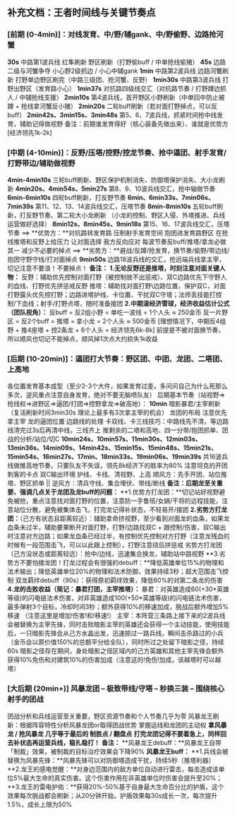 ## 补充文档：王者时间线与关键节奏点

### [前期 (0-4min)]：对线发育、中/野/辅gank、中/野偷野、边路抢河蟹
**30s** 中路第1波兵线 红隼刷新 野区刷新（打野偷buff / 中单抢线偷猪）
**45s** 边路二级与河蟹争夺 小心野2级抓边 / 小心中辅gank
**1min** 中路第2波兵线 边路河蟹刷新 打野单边野区刷完（中路三级团、抢河蟹、反野） 
**1min30s** 中路第3波兵线 打野出野区（发育路小心）
**1min37s** 对抗路四级线交汇（对抗路节奏 / 打野蹲边抓人 / 中辅抢线支援）
**2min10s** 第4波兵线，首开野区小野刷新（中单回中防止被蹲 + 抢线拿河蟹反小猪）
**2min20s** 二轮buff刷新（若对面打野掉点，可以反buff）
**2min42s、3min15s、3min48s** 第5、6、7波兵线，抓紧时间抢中线发育，辅助记得做视野
备注：前期谁发育得好（核心装备先做出来）、谁就是优势方 [经济领先1k-2k]

### [中期 (4-10min)]：反野/压塔/控野/控龙节奏、抢中逼团、射手发育/打野带边/辅助做视野
**4min-4min10s** 三轮buff刷新、野区保护机制消失、防御塔保护消失、大小龙刷新 
**4min20s、4min54s、5min27s** 第8、9、10波兵线交汇，抢中轴做节奏
**6min-6min10s** 四轮buff刷新，打反野节奏
**6min、6min33s、7min06s、7min39s** 第11、12、13、14波兵线交汇，压塔节奏
**8min-8min10s** 五轮buff刷新，打反野节奏、第二轮大小龙刷新
（小龙的控制、野区入侵、外塔推进、兵线运营做好选择）
**8min12s、8min45s、9min18s** 第15、16、17波兵线交汇，压塔节奏
==> **优势方：**对抗路转发育路 压制射手发育空间 抱团进发育路野区 在抢线推塔和反野上给压力 让对面选择 我方反向应对 每波节奏反buff/推塔/拿龙必做其一 减少不必要的掉点
==> **劣势方：**避战/反蹲/抢发育，换节奏/偷野/带边线/抱团守野守线/打对面掉点
**9min50s** 边路18波兵线的交汇，抢远端兵线拿主宰，切记注意不要浪！不要掉点！
**备注：**
**1.无论反野还是推塔，时刻注意对面关键人物：**
反野：辅助优先控制对面打野（被控制放不出惩戒）、双C边路优先下守野人的血线、打野优先拼惩戒反野
推塔：辅助找对面打野\边路位置，保护双C，对面打野露头优先控打野；边路进塔护线、卡位置、干扰双C守塔；法师丢技能打控制/下血线；射手/打野点塔，随时准备接团 
**2.中期滚经济雪球，经济收益估计公式（团队视角）：**
反buff = 反2组小野 = 单吃一波线 = 1个人头 ≈ 250金币
反一片野区 = 反2个buff = 推塔 = 拿小龙 = 2个人头 ≈ 500金币
[理想情况下，中期反4组野 + 推4座塔 + 控2条龙 + 6个人头 = 经济领先6k-8k]
前提是不被对面换节奏，所以顺风也切记不能掉点，顺风掉1次点大约损失1k收益

### [后期 (10-20min)]：逼团打大节奏：野区团、中团、龙团、二塔团、上高地
各位置发育基本成型（至少2-3个大件，如果发育过差，多问问自己为什么死那么多次，逆风重点注意自身发育，绝对不要无脑喷队友）
后期基本节奏（站视野=>抢线权=>进野区=>逼团/打团=>控野拿龙=>破高地）：
**10min** 暗影暴君/主宰刷新 （复活刷新时间3min30s 理论上最多有3次拿主宰的机会）
龙团的布局 注意优先拿主宰 龙的逼团位置 边路线的处理
卡双线、卡三线技巧：中路线先不清，等边路线清完过3s后再清中线，三线齐上
推剩余的二塔和高地、四一分带/抱团抓单、团战的分析/站位/切C
**10min24s、10min57s、11min30s、12min03s、13min36s、14min09s、14min42s、15min15s、15min48s、15min21s、15min54s、16min27s、17min、18min33s、19min06s、19min39s**
共16波兵线做推高地节奏，只要队友不失误，领先8k经济下的胜率为80%
注意坦克的开团 刺客的卡点 双C输出环境 护线、卡线、清视野、上高
顺风方：先手开团、站位推塔、野区抓单 || 逆风方：清兵守线、集合埋伏、带线/断线
**备注：后期龙至关重要、强调几点关于龙团及龙buff的问题：**
**1.优势方打龙团：**切记站好视野避免被抢，重点注意找对面打野的位置，注意防一手鲁班/女娲/干将的远程技能，注意站位分散，避免被集体击飞，打完龙记得补状态，不轻易开/接团
**2.劣势方打龙团：**（己方有状态且距离较近）：辅助拿命挤视野，至少看到对面龙的血条，如果龙血条未过半，辅助要果断开对面打野，打野/边路找双C + 跟控制/伤害，双C输出时注意对方边路；如果龙血条已经过半，有控制优先控制对方打野（注意龙残血的时候有一段范围击飞，可以以此跟上控制），打野注意绕后拼惩戒
劣势方打龙团（己方没状态或距离较远）：抢中/边线，迅速集合换龙，辅助站中路视野
**3.劣势方不要怕接龙团！打龙过程会有很强的debuff：**降低英雄单位15%的物理和法术输出；降低英雄单位20%的物理和法术防御，效果持续3秒；超大范围击飞控制
双龙羁绊debuff（90s）：获得原初羁绊效果，降低60%的对第二条龙的伤害
**4.龙的击败收益（简记：暴君打团，主宰推塔）：**
暴君：对英雄造成60(+30\*英雄等级)的闪电链法术伤害，对非英雄造成100(+50\*英雄等级)的闪电链法术伤害，最多弹射3个目标，冷却时间3秒；额外获得10%的移速加成，脱战后额外增加5%移速 （注意这里是增加!伤害!和!移速!）
主宰：本阵营三条路上接下来的2波兵线会被替换为主宰先锋，同时击败暗影主宰的英雄还会获得一个主动技能，使用技能后，一只暗影先锋会从己方水晶出发，迅速掠过一路兵线，瞬间击杀路过的小兵（金币会以原价值150%的总额平分给全队），同时所过之处留下暗影之径，持续60s
暗影之径存在期间，身处暗影之径区域内的己方英雄和其他主宰先锋会额外获得10%免伤和对建筑10%的伤害加成（注意这的!免伤!加成，该越塔时可以越塔）

### [大后期 (20min+)] 风暴龙团 – 极致带线/守塔 – 秒换三装 – 围绕核心射手的团战
团战分析和兵线运营至关重要，野区资源节奏和个人节奏几乎为零
风暴龙王刷新：根据阵容特性分析风暴龙团or取得团战优势 掌握运线和龙团的主动权
**拿风暴龙 / 抢风暴龙 几乎等于最后的 制胜点 / 翻盘点**
**打完龙团记得不要着急上，同样回去补状态再运营兵线，稳扎稳打！**
**备注：**
**风暴龙王debuff：**风暴龙王自带「制裁」效果，被制裁的目标治疗效果会下降90%
**风暴龙王buff：**
**1.兵线会被替换为风暴先锋：**风暴先锋可以对防御塔造成干扰，持续5秒（推塔利器）
**2.龙王的感电觉醒：**对身边范围内的敌方单位自动进行雷击，每击造成该单位5%最大生命的真实伤害。这个伤害作用在非英雄单位时伤害会提升至20%；
**3.龙王的雷电护佑：**获得20%-50%基于自身最大生命百分比的护盾，这个效果每次脱战都会刷新；从20分钟开始，护盾效果每30s成长一次，每次提升1.5%，成长上限为50%

